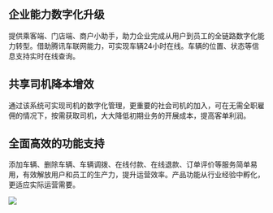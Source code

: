 ## 企业能力数字化升级
提供乘客端、门店端、商户小助手，助力企业完成从用户到员工的全链路数字化能力转型。借助腾讯车联网能力，可实现车辆24小时在线。车辆的位置、状态等信息支持实时在线查询。


## 共享司机降本增效
通过该系统可实现司机的数字化管理，更重要的社会司机的加入，可在无需全职雇佣的情况下，按需获取司机，大大降低初期业务的开展成本，提高客单利润。

## 全面高效的功能支持
添加车辆、删除车辆、车辆调拨、在线付款、在线退款、订单评价等服务简单易用，有效解放用户和员工的生产力，提升运营效率。产品功能从行业经验中孵化，更适应实际运营需要。

![](https://main.qcloudimg.com/raw/11683d09ad8b9c8cfdd7142c1b38a9e6.png)
